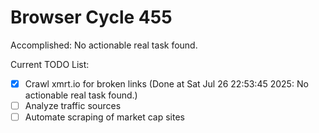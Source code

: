 # Browser Cycle 455

Accomplished: No actionable real task found.

Current TODO List:

- [x] Crawl xmrt.io for broken links  (Done at Sat Jul 26 22:53:45 2025: No actionable real task found.)
- [ ] Analyze traffic sources
- [ ] Automate scraping of market cap sites